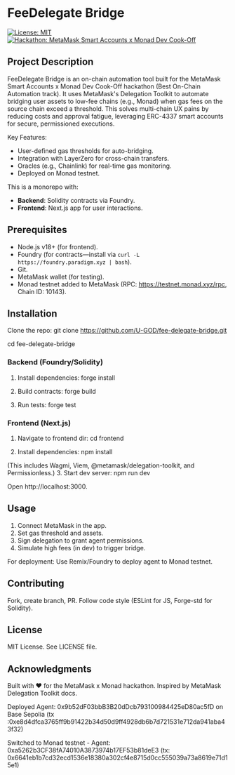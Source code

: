 # FeeDelegate Bridge

[![License: MIT](https://img.shields.io/badge/License-MIT-yellow.svg)](https://opensource.org/licenses/MIT)
[![Hackathon: MetaMask Smart Accounts x Monad Dev Cook-Off](https://img.shields.io/badge/Hackathon-MetaMask%20x%20Monad-blue)](https://www.hackquest.io/hackathons/MetaMask-Smart-Accounts-x-Monad-Dev-Cook-Off)

## Project Description

FeeDelegate Bridge is an on-chain automation tool built for the MetaMask Smart Accounts x Monad Dev Cook-Off hackathon (Best On-Chain Automation track). It uses MetaMask's Delegation Toolkit to automate bridging user assets to low-fee chains (e.g., Monad) when gas fees on the source chain exceed a threshold. This solves multi-chain UX pains by reducing costs and approval fatigue, leveraging ERC-4337 smart accounts for secure, permissioned executions.

Key Features:
- User-defined gas thresholds for auto-bridging.
- Integration with LayerZero for cross-chain transfers.
- Oracles (e.g., Chainlink) for real-time gas monitoring.
- Deployed on Monad testnet.

This is a monorepo with:
- **Backend**: Solidity contracts via Foundry.
- **Frontend**: Next.js app for user interactions.

## Prerequisites

- Node.js v18+ (for frontend).
- Foundry (for contracts—install via `curl -L https://foundry.paradigm.xyz | bash`).
- Git.
- MetaMask wallet (for testing).
- Monad testnet added to MetaMask (RPC: https://testnet.monad.xyz/rpc, Chain ID: 10143).

## Installation

Clone the repo:
git clone https://github.com/U-GOD/fee-delegate-bridge.git

cd fee-delegate-bridge


### Backend (Foundry/Solidity)
1. Install dependencies:
forge install

2. Build contracts:
forge build

3. Run tests:
forge test


### Frontend (Next.js)
1. Navigate to frontend dir:
cd frontend

2. Install dependencies:
npm install

(This includes Wagmi, Viem, @metamask/delegation-toolkit, and Permissionless.)
3. Start dev server:
npm run dev

Open http://localhost:3000.

## Usage

1. Connect MetaMask in the app.
2. Set gas threshold and assets.
3. Sign delegation to grant agent permissions.
4. Simulate high fees (in dev) to trigger bridge.

For deployment: Use Remix/Foundry to deploy agent to Monad testnet.

## Contributing

Fork, create branch, PR. Follow code style (ESLint for JS, Forge-std for Solidity).

## License

MIT License. See LICENSE file.

## Acknowledgments

Built with ❤️ for the MetaMask x Monad hackathon. Inspired by MetaMask Delegation Toolkit docs. 

Deployed Agent: 0x9b52dF03bbB3B20dDcb793100984425eD80ac5fD on Base Sepolia (tx :0xe8d4dfca3765ff9b91422b34d50d9ff4928db6b7d721531e712da941aba43f32)

Switched to Monad testnet - Agent: 0xa5262b3CF38fA74010A3873974b17EF53b81deE3 (tx: 0x6641eb1b7cd32ecd1536e18380a302cf4e8715d0cc555039a73a8619e71d15e1)
